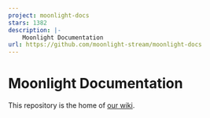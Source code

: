 ```yaml
---
project: moonlight-docs
stars: 1382
description: |-
    Moonlight Documentation
url: https://github.com/moonlight-stream/moonlight-docs
---
```


# Moonlight Documentation
This repository is the home of [our wiki](https://github.com/moonlight-stream/moonlight-docs/wiki).

